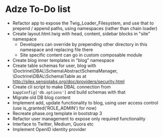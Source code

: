 # Adze To-Do list #

 - Refactor app to expose the Twig_Loader_Filesystem, and use that to prepend / append paths, using namespaces (rather than chain loader)
 - Create layout.html.twig with head, content, sidebar blocks in "site" namespace
    - Developers can override by prepending other directory in this namespace and replacing file there
    - Site specific content can go in custom composable module
 - Create blog inner templates in "blog" namespace
 - Create table schemas for user, blog with \Doctrine\DBAL\Schema\AbstractSchemaManager, \Doctrine\DBAL\Schema\Table as at http://silex.sensiolabs.org/doc/providers/security.html
 - Create cli script to make DBAL connection from `$appConfig['db.options']` and build schemas with that
 - Migrate old DB blog content
 - Implement add, update functionality to blog, using user access control (use is_granted('ROLE_ADMIN') for now)
 - Recreate phase.org template in bootstrap 3
 - Refactor user management to expose only required functionality
 - Interface to Twitter, Medium, Quora etc
 - Implement OpenID identity provider
